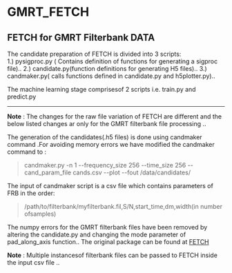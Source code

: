 # GMRT_FETCH

## FETCH for GMRT Filterbank DATA

The candidate preparation of FETCH is divided into 3 scripts:</br>
1.) pysigproc.py ( Contains definition of functions for generating a sigproc file)..
2.) candidate.py(function definitions for generating H5 files)..
3.) candmaker.py( calls functions defined  in candidate.py and h5plotter.py)..

The machine learning stage comprisesof 2 scripts i.e. train.py and predict.py
___

**Note** : The changes for the raw file variation of FETCH are different and the below listed changes ar only for the GMRT filterbank file processing ..

The generation of the candidates(.h5 files) is done using candmaker command .For avoiding memory errors we have modified the candmaker command to :</br>
>candmaker.py -n 1 --frequency_size 256 --time_size 256 --cand_param_file cands.csv --plot --fout /data/candidates/</br>

The input of candmaker script is a csv file which contains parameters of FRB in the order: 

>/path/to/filterbank/myfilterbank.fil,S/N,start_time,dm,width(in number ofsamples)

The numpy errors for the GMRT filterbank files have been removed by altering the candidate.py and changing the mode parameter of pad_along_axis function..
The original package can be found at [FETCH](https://github.com/devanshkv/fetch)

**Note** : Multiple instancesof filterbank files can be passed to FETCH inside the input csv file ..




